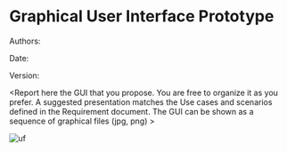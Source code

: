 # Graphical User Interface Prototype  

Authors:

Date:

Version:

\<Report here the GUI that you propose. You are free to organize it as you prefer. A suggested presentation matches the Use cases and scenarios defined in the Requirement document. The GUI can be shown as a sequence of graphical files (jpg, png)  >

![uf](https://git-softeng.polito.it/se-2021/group-59/ezshop/-/blob/firstdeliverable/Deliverables/GUIprototypePages/NtrCustomer.png)
